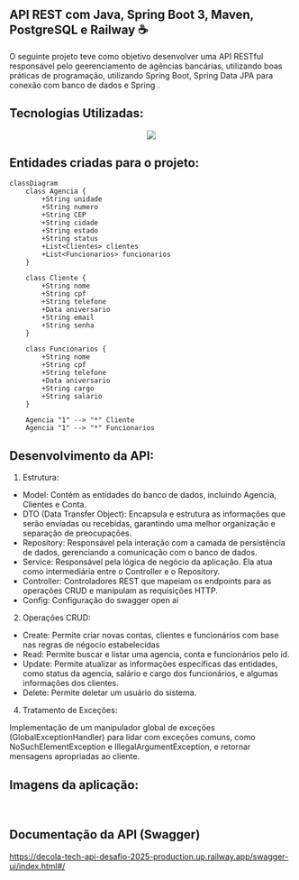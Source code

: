 ## API REST com Java, Spring Boot 3, Maven, PostgreSQL e Railway ☕
O seguinte projeto teve como objetivo desenvolver uma API RESTful responsável pelo geerenciamento de agências bancárias, utilizando boas práticas de programação, utilizando Spring Boot, Spring Data JPA para conexão com banco de dados e Spring .

## Tecnologias Utilizadas:

 <p align="center">
  <a href="https://skillicons.dev">
    <img src="https://skillicons.dev/icons?i=java,spring,postgresql,maven,railway" />
  </a>
</p>

## Entidades criadas para o projeto:
```mermaid
classDiagram
    class Agencia {
        +String unidade
        +String numero
        +String CEP
        +String cidade
        +String estado
        +String status
        +List<Clientes> clientes
        +List<Funcionarios> funcionarios
    }

    class Cliente {
        +String nome
        +String cpf
        +String telefone
        +Data aniversario
        +String email
        +String senha
    }

    class Funcionarios {
        +String nome
        +String cpf
        +String telefone
        +Data aniversario
        +String cargo
        +String salario
    }

    Agencia "1" --> "*" Cliente
    Agencia "1" --> "*" Funcionarios
```
## Desenvolvimento da API:

1. Estrutura:

 - Model: Contém as entidades do banco de dados, incluindo Agencia, Clientes e Conta.
 - DTO (Data Transfer Object): Encapsula e estrutura as informações que serão enviadas ou recebidas, garantindo uma melhor organização e separação de preocupações.
 - Repository: Responsável pela interação com a camada de persistência de dados, gerenciando a comunicação com o banco de dados.
 - Service: Responsável pela lógica de negócio da aplicação. Ela atua como intermediária entre o Controller e o Repository.
 - Controller: Controladores REST que mapeiam os endpoints para as operações CRUD e manipulam as requisições HTTP.
 - Config: Configuração do swagger open ai

2. Operações CRUD:

 - Create: Permite criar novas contas, clientes e funcionários com base nas regras de négocio estabelecidas
 - Read: Permite buscar e listar uma agencia, conta e funcionários pelo id.
 - Update: Permite atualizar as informações específicas das entidades, como status da agencia, salário e cargo dos funcionários, e algumas informações dos clientes.
 - Delete: Permite deletar um usuário do sistema.
 
4. Tratamento de Exceções:

 Implementação de um manipulador global de exceções (GlobalExceptionHandler) para lidar com exceções comuns, como NoSuchElementException e IllegalArgumentException, e retornar mensagens apropriadas ao cliente.

## Imagens da aplicação:
 <img src="">
 <img src="">
 <img src="">
 <img src="">
 <img src="">

 ## Documentação da API (Swagger)
https://decola-tech-api-desafio-2025-production.up.railway.app/swagger-ui/index.html#/
